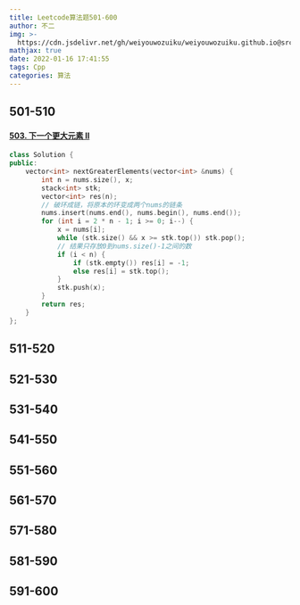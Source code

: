 ```yaml
---
title: Leetcode算法题501-600
author: 不二
img: >-
  https://cdn.jsdelivr.net/gh/weiyouwozuiku/weiyouwozuiku.github.io@src/source/_posts/PageImg/算法/Leetcode算法题501-600.png
mathjax: true
date: 2022-01-16 17:41:55
tags: Cpp
categories: 算法
---
```


## 501-510

#### [503. 下一个更大元素 II](https://leetcode-cn.com/problems/next-greater-element-ii/)

```cpp
class Solution {
public:
    vector<int> nextGreaterElements(vector<int> &nums) {
        int n = nums.size(), x;
        stack<int> stk;
        vector<int> res(n);
        // 破环成链，将原本的环变成两个nums的链条
        nums.insert(nums.end(), nums.begin(), nums.end());
        for (int i = 2 * n - 1; i >= 0; i--) {
            x = nums[i];
            while (stk.size() && x >= stk.top()) stk.pop();
            // 结果只存放0到nums.size()-1之间的数
            if (i < n) {
                if (stk.empty()) res[i] = -1;
                else res[i] = stk.top();
            }
            stk.push(x);
        }
        return res;
    }
};
```

## 511-520
## 521-530
## 531-540
## 541-550
## 551-560
## 561-570
## 571-580
## 581-590
## 591-600
